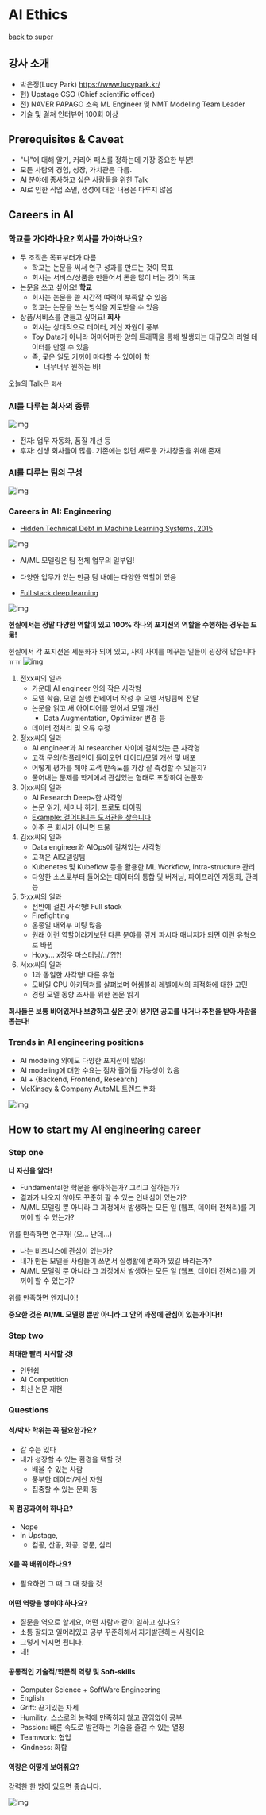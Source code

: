 # AI Ethics

[back to super](https://github.com/jinmang2/boostcamp_ai_tech_2/tree/main/s-stage/ai_engineer_seminar)

## 강사 소개
- 박은정(Lucy Park) https://www.lucypark.kr/
- 현) Upstage CSO (Chief scientific officer)
- 전) NAVER PAPAGO 소속 ML Engineer 및 NMT Modeling Team Leader
- 기술 및 걸쳐 인터뷰어 100회 이상

## Prerequisites & Caveat
- "나"에 대해 알기, 커리어 패스를 정하는데 가장 중요한 부분!
- 모든 사람의 경험, 성장, 가치관은 다름.
- AI 분야에 종사하고 싶은 사람들을 위한 Talk
- AI로 인한 직업 소멸, 생성에 대한 내용은 다루지 않음

## Careers in AI

### 학교를 가야하나요? 회사를 가야하나요?
- 두 조직은 목표부터가 다름
    - 학교는 논문을 써서 연구 성과를 만드는 것이 목표
    - 회사는 서비스/상품을 만들어서 돈을 많이 버는 것이 목표
- 논문을 쓰고 싶어요! **학교**
    - 회사는 논문을 쓸 시간적 여력이 부족할 수 있음
    - 학교는 논문을 쓰는 방식을 지도받을 수 있음
- 상품/서비스를 만들고 싶어요! **회사**
    - 회사는 상대적으로 데이터, 계산 자원이 풍부
    - Toy Data가 아니라 어마어마한 양의 트래픽을 통해 발생되는 대규모의 리얼 데이터를 만질 수 있음
    - 즉, 궂은 일도 기꺼이 마다할 수 있어야 함
        - 너무너무 원하는 바!

오늘의 Talk은 `회사`

### AI를 다루는 회사의 종류

![img](../../assets/img/s-stage/career_01.PNG)

- 전자: 업무 자동화, 품질 개선 등
- 후자: 신생 회사들이 많음. 기존에는 없던 새로운 가치창출을 위해 존재

### AI를 다루는 팀의 구성

![img](../../assets/img/s-stage/career_02.PNG)

### Careers in AI: Engineering
- [Hidden Technical Debt in Machine Learning Systems, 2015](https://proceedings.neurips.cc/paper/2015/file/86df7dcfd896fcaf2674f757a2463eba-Paper.pdf)

![img](../../assets/img/s-stage/career_03.PNG)

- AI/ML 모델링은 팀 전체 업무의 일부임!
- 다양한 업무가 있는 만큼 팀 내에는 다양한 역할이 있음

- [Full stack deep learning](https://fall2019.fullstackdeeplearning.com/course-content/ml-teams)

![img](../../assets/img/s-stage/career_04.PNG)

**현실에서는 정말 다양한 역할이 있고 100% 하나의 포지션의 역할을 수행하는 경우는 드묾!**

현실에서 각 포지션은 세분화가 되어 있고, 사이 사이를 메꾸는 일들이 굉장히 많습니다 ㅠㅠ
![img](../../assets/img/s-stage/career_05.PNG)

1. 전xx씨의 일과
    - 가운데 AI engineer 안의 작은 사각형
    - 모델 학습, 모델 실행 컨테이너 작성 후 모델 서빙팀에 전달
    - 논문을 읽고 새 아이디어를 얻어서 모델 개선
        - Data Augmentation, Optimizer 변경 등
    - 데이터 전처리 및 오류 수정
2. 정xx씨의 일과
    - AI engineer과 AI researcher 사이에 걸쳐있는 큰 사각형
    - 고객 문의/컴플레인이 들어오면 데이터/모델 개선 및 배포
    - 어떻게 평가를 해야 고객 만족도를 가장 잘 측정할 수 있을지?
    - 풀어내는 문제를 학계에서 관심있는 형태로 포장하여 논문화
3. 이xx씨의 일과
    - AI Research Deep~한 사각형
    - 논문 읽기, 세미나 하기, 프로토 타이핑
    - [Example: 걸어다니는 도서관을 찾습니다](https://www.facebook.com/yudkowsky/posts/10155717921624228)
    - 아주 큰 회사가 아니면 드묾
4. 김xx씨의 일과
    - Data engineer와 AIOps에 걸쳐있는 사각형
    - 고객은 AI모델링팀
    - Kubenetes 및 Kubeflow 등을 활용한 ML Workflow, Intra-structure 관리
    - 다양한 소스로부터 들어오는 데이터의 통합 및 버저닝, 파이프라인 자동화, 관리 등
5. 하xx씨의 일과
    - 전반에 걸친 사각형! Full stack
    - Firefighting
    - 온종일 내외부 미팅 많음
    - 원래 이런 역할이라기보단 다른 분야를 깊게 파시다 매니저가 되면 이런 유형으로 바뀜
    - Hoxy... x정우 마스터님/../.?!?!
6. 서xx씨의 일과
    - 1과 동일한 사각형! 다른 유형
    - 모바일 CPU 아키텍쳐를 살펴보며 어셈블리 레벨에서의 최적화에 대한 고민
    - 경량 모델 동향 조사를 위한 논문 읽기

**회사들은 보통 비어있거나 보강하고 싶은 곳이 생기면 공고를 내거나 추천을 받아 사람을 뽑는다!**

### Trends in AI engineering positions
- AI modeling 외에도 다양한 포지션이 많음!
- AI modeling에 대한 수요는 점차 줄어들 가능성이 있음
- AI + {Backend, Frontend, Research}
- [McKinsey & Company AutoML 트렌드 변화](https://www.mckinsey.com/business-functions/mckinsey-analytics/our-insights/rethinking-ai-talent-strategy-as-automated-machine-learning-comes-of-age?cid=-soc-twi-mip-mck-oth---&sid=3602376371&linkId=97505373)

![img](../../assets/img/s-stage/career_06.PNG)

## How to start my AI engineering career

### Step one
**너 자신을 알라!**
- Fundamental한 학문을 좋아하는가? 그리고 잘하는가?
- 결과가 나오지 않아도 꾸준히 팔 수 있는 인내심이 있는가?
- AI/ML 모델링 뿐 아니라 그 과정에서 발생하는 모든 일 (웹프, 데이터 전처리)를 기꺼이 할 수 있는가?

위를 만족하면 연구자! (오... 난데...)

- 나는 비즈니스에 관심이 있는가?
- 내가 만든 모델을 사람들이 쓰면서 실생활에 변화가 있길 바라는가?
- AI/ML 모델링 뿐 아니라 그 과정에서 발생하는 모든 일 (웹프, 데이터 전처리)를 기꺼이 할 수 있는가?

위를 만족하면 엔지니어!

**중요한 것은 AI/ML 모델링 뿐만 아니라 그 안의 과정에 관심이 있는가이다!!**

### Step two
**최대한 빨리 시작할 것!**
- 인턴쉽
- AI Competition
- 최신 논문 재현

### Questions

#### 석/박사 학위는 꼭 필요한가요?
- 갈 수는 있다
- 내가 성장할 수 있는 환경을 택할 것
    - 배울 수 있는 사람
    - 풍부한 데이터/계산 자원
    - 집중할 수 있는 문화 등

#### 꼭 컴공과여야 하나요?
- Nope
- In Upstage,
    - 컴공, 산공, 화공, 영문, 심리

#### X를 꼭 배워야하나요?
- 필요하면 그 때 그 때 찾을 것

#### 어떤 역량을 쌓아야 하나요?
- 질문을 역으로 할게요, 어떤 사람과 같이 일하고 싶나요?
- 소통 잘되고 일머리있고 공부 꾸준히해서 자기발전하는 사람이요
- 그렇게 되시면 됩니다.
- 네!

#### 공통적인 기술적/학문적 역량 및 Soft-skills
- Computer Science + SoftWare Engineering
- English
- Grift: 끈기있는 자세
- Humility: 스스로의 능력에 만족하지 않고 끊임없이 공부
- Passion: 빠른 속도로 발전하는 기술을 즐길 수 있는 열정
- Teamwork: 협업
- Kindness: 화합

#### 역량은 어떻게 보여줘요?
강력한 한 방이 있으면 좋습니다.

![img](../../assets/img/s-stage/career_07.PNG)
